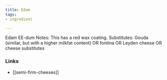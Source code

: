 ```yaml
---
title: Edam
tags:
- ingredient

---
```

Edam EE-dum Notes: This has a red wax coating. Substitutes: Gouda (similar, but with a higher milkfat content) OR fontina OR Leyden cheese OR cheese substitutes

### Links

* [[semi-firm-cheeses]]
